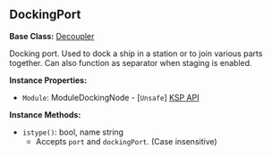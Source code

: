 ## DockingPort

**Base Class:** [Decoupler](Decoupler.md)

Docking port. Used to dock a ship in a station or to join various parts together.
Can also function as separator when staging is enabled.


**Instance Properties:**
- `Module`: ModuleDockingNode - \[`Unsafe`\] [KSP API](https://kerbalspaceprogram.com/api/class_module_docking_node.html)

**Instance Methods:**
- `istype()`: bool, name string
  - Accepts `port` and `dockingPort`. (Case insensitive)
